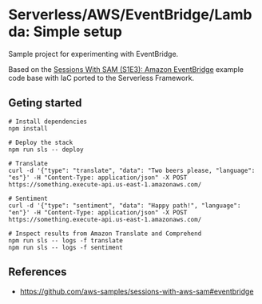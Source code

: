 # Serverless/AWS/EventBridge/Lambda: Simple setup

Sample project for experimenting with EventBridge.

Based on the [Sessions With SAM (S1E3): Amazon EventBridge](https://github.com/aws-samples/sessions-with-aws-sam#eventbridge) example code base with IaC ported to the Serverless Framework.

## Geting started

```
# Install dependencies
npm install

# Deploy the stack
npm run sls -- deploy

# Translate
curl -d '{"type": "translate", "data": "Two beers please, "language": "es"}' -H "Content-Type: application/json" -X POST https://something.execute-api.us-east-1.amazonaws.com/

# Sentiment
curl -d '{"type": "sentiment", "data": "Happy path!", "language": "en"}' -H "Content-Type: application/json" -X POST https://something.execute-api.us-east-1.amazonaws.com/

# Inspect results from Amazon Translate and Comprehend
npm run sls -- logs -f translate
npm run sls -- logs -f sentiment
```

## References

- https://github.com/aws-samples/sessions-with-aws-sam#eventbridge
